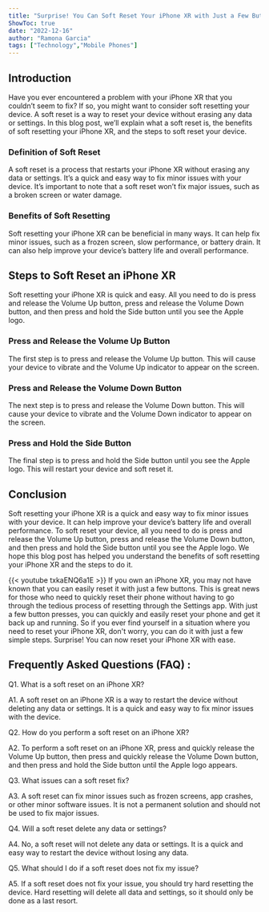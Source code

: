 ```yaml
---
title: "Surprise! You Can Soft Reset Your iPhone XR with Just a Few Buttons - Here's How!"
ShowToc: true 
date: "2022-12-16"
author: "Ramona Garcia" 
tags: ["Technology","Mobile Phones"]
---
```

## Introduction

Have you ever encountered a problem with your iPhone XR that you couldn’t seem to fix? If so, you might want to consider soft resetting your device. A soft reset is a way to reset your device without erasing any data or settings. In this blog post, we’ll explain what a soft reset is, the benefits of soft resetting your iPhone XR, and the steps to soft reset your device.

### Definition of Soft Reset

A soft reset is a process that restarts your iPhone XR without erasing any data or settings. It’s a quick and easy way to fix minor issues with your device. It’s important to note that a soft reset won’t fix major issues, such as a broken screen or water damage.

### Benefits of Soft Resetting

Soft resetting your iPhone XR can be beneficial in many ways. It can help fix minor issues, such as a frozen screen, slow performance, or battery drain. It can also help improve your device’s battery life and overall performance.

## Steps to Soft Reset an iPhone XR

Soft resetting your iPhone XR is quick and easy. All you need to do is press and release the Volume Up button, press and release the Volume Down button, and then press and hold the Side button until you see the Apple logo.

### Press and Release the Volume Up Button

The first step is to press and release the Volume Up button. This will cause your device to vibrate and the Volume Up indicator to appear on the screen.

### Press and Release the Volume Down Button

The next step is to press and release the Volume Down button. This will cause your device to vibrate and the Volume Down indicator to appear on the screen.

### Press and Hold the Side Button

The final step is to press and hold the Side button until you see the Apple logo. This will restart your device and soft reset it.

## Conclusion

Soft resetting your iPhone XR is a quick and easy way to fix minor issues with your device. It can help improve your device’s battery life and overall performance. To soft reset your device, all you need to do is press and release the Volume Up button, press and release the Volume Down button, and then press and hold the Side button until you see the Apple logo. We hope this blog post has helped you understand the benefits of soft resetting your iPhone XR and the steps to do it.

{{< youtube txkaENQ6a1E >}} 
If you own an iPhone XR, you may not have known that you can easily reset it with just a few buttons. This is great news for those who need to quickly reset their phone without having to go through the tedious process of resetting through the Settings app. With just a few button presses, you can quickly and easily reset your phone and get it back up and running. So if you ever find yourself in a situation where you need to reset your iPhone XR, don't worry, you can do it with just a few simple steps. Surprise! You can now reset your iPhone XR with ease.

## Frequently Asked Questions (FAQ) :
Q1. What is a soft reset on an iPhone XR?

A1. A soft reset on an iPhone XR is a way to restart the device without deleting any data or settings. It is a quick and easy way to fix minor issues with the device.

Q2. How do you perform a soft reset on an iPhone XR?

A2. To perform a soft reset on an iPhone XR, press and quickly release the Volume Up button, then press and quickly release the Volume Down button, and then press and hold the Side button until the Apple logo appears. 

Q3. What issues can a soft reset fix?

A3. A soft reset can fix minor issues such as frozen screens, app crashes, or other minor software issues. It is not a permanent solution and should not be used to fix major issues.

Q4. Will a soft reset delete any data or settings?

A4. No, a soft reset will not delete any data or settings. It is a quick and easy way to restart the device without losing any data.

Q5. What should I do if a soft reset does not fix my issue?

A5. If a soft reset does not fix your issue, you should try hard resetting the device. Hard resetting will delete all data and settings, so it should only be done as a last resort.


